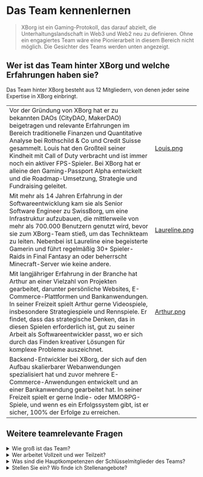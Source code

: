 # Das Team kennenlernen

> XBorg ist ein Gaming-Protokoll, das darauf abzielt, die Unterhaltungslandschaft in Web3 und Web2 neu zu definieren. Ohne ein engagiertes Team wäre eine Pionierarbeit in diesem Bereich nicht möglich. Die Gesichter des Teams werden unten angezeigt.

## Wer ist das Team hinter XBorg und welche Erfahrungen haben sie?

Das Team hinter XBorg besteht aus 12 Mitgliedern, von denen jeder seine Expertise in XBorg einbringt.

| | |
|-|-|
| Vor der Gründung von XBorg hat er zu bekannten DAOs (CityDAO, MakerDAO) beigetragen und relevante Erfahrungen im Bereich traditionelle Finanzen und Quantitative Analyse bei Rothschild & Co und Credit Suisse gesammelt. Louis hat den Großteil seiner Kindheit mit Call of Duty verbracht und ist immer noch ein aktiver FPS-Spieler. Bei XBorg hat er alleine den Gaming-Passport Alpha entwickelt und die Roadmap-Umsetzung, Strategie und Fundraising geleitet. | [Louis.png](../.gitbook/assets/Louis.png) |
| Mit mehr als 14 Jahren Erfahrung in der Softwareentwicklung kam sie als Senior Software Engineer zu SwissBorg, um eine Infrastruktur aufzubauen, die mittlerweile von mehr als 700.000 Benutzern genutzt wird, bevor sie zum XBorg-Team stieß, um das Technikteam zu leiten. Nebenbei ist Laureline eine begeisterte Gamerin und führt regelmäßig 30+ Spieler-Raids in Final Fantasy an oder beherrscht Minecraft-Server wie keine andere. | [Laureline.png](../.gitbook/assets/Laureline.png) |
| Mit langjähriger Erfahrung in der Branche hat Arthur an einer Vielzahl von Projekten gearbeitet, darunter persönliche Websites, E-Commerce-Plattformen und Bankanwendungen. In seiner Freizeit spielt Arthur gerne Videospiele, insbesondere Strategiespiele und Rennspiele. Er findet, dass das strategische Denken, das in diesen Spielen erforderlich ist, gut zu seiner Arbeit als Softwareentwickler passt, wo er sich durch das Finden kreativer Lösungen für komplexe Probleme auszeichnet. | [Arthur.png](../.gitbook/assets/Arthur.png) |
| Backend-Entwickler bei XBorg, der sich auf den Aufbau skalierbarer Webanwendungen spezialisiert hat und zuvor mehrere E-Commerce-Anwendungen entwickelt und an einer Bankanwendung gearbeitet hat. In seiner Freizeit spielt er gerne Indie- oder MMORPG-Spiele, und wenn es ein Erfolgssystem gibt, ist er sicher, 100% der Erfolge zu erreichen. | |

## Weitere teamrelevante Fragen

<details>

<summary>Wie groß ist das Team?</summary>

Es gibt derzeit **12 Vollzeitmitarbeiter**.

</details>

<details>

<summary>Wer arbeitet Vollzeit und wer Teilzeit?</summary>

**Alle** Teammitglieder arbeiten Vollzeit.

</details>

<details>

<summary>Was sind die Hauptkompetenzen der Schlüsselmitglieder des Teams?</summary>

Unser Team verfügt über ein vielfältiges Kompetenzprofil, aber wir alle teilen die Leidenschaft für Gaming und Esports. Unsere Fähigkeiten reichen von Softwareentwicklung und Smart Contract-Entwicklung bis hin zu Geschäftsentwicklung, Produktgestaltung und Community-Management.

</details>

<details>

<summary>Stellen Sie ein? Wo finde ich Stellenangebote?</summary>

Ja, wir suchen Softwareentwickler, Designer und Produktmanager. Die Stellenangebote finden Sie hier:&#x20;

[https://jobs.lever.co/swissborg?department=XBorg](https://jobs.lever.co/swissborg?department=XBorg)

</details>